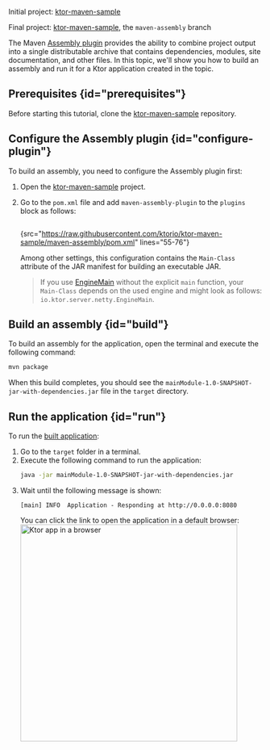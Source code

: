 [//]: # (title: Maven Assembly plugin)

<microformat>
<p>
<control>Initial project</control>: <a href="https://github.com/ktorio/ktor-maven-sample/">ktor-maven-sample</a>
</p>
<p>
<control>Final project</control>: <a href="https://github.com/ktorio/ktor-maven-sample/tree/maven-assembly">ktor-maven-sample</a>, the <code>maven-assembly</code> branch
</p>
</microformat>

The Maven [Assembly plugin](http://maven.apache.org/plugins/maven-assembly-plugin/) provides the ability to combine project output into a single distributable archive that contains dependencies, modules, site documentation, and other files. In this topic, we'll show you how to build an assembly and run it for a Ktor application created in the [](Maven.xml) topic.

## Prerequisites {id="prerequisites"}
Before starting this tutorial, clone the [ktor-maven-sample](https://github.com/ktorio/ktor-maven-sample) repository.


## Configure the Assembly plugin {id="configure-plugin"}
To build an assembly, you need to configure the Assembly plugin first:
1. Open the [ktor-maven-sample](https://github.com/ktorio/ktor-maven-sample) project.
2. Go to the `pom.xml` file and add `maven-assembly-plugin` to the `plugins` block as follows:
   ```xml
   ```
   {src="https://raw.githubusercontent.com/ktorio/ktor-maven-sample/maven-assembly/pom.xml" lines="55-76"}
   
   Among other settings, this configuration contains the `Main-Class` attribute of the JAR manifest for building an executable JAR.
   > If you use [EngineMain](create_server.xml#engine-main) without the explicit `main` function, your `Main-Class` depends on the used engine and might look as follows: `io.ktor.server.netty.EngineMain`.

## Build an assembly {id="build"}
To build an assembly for the application, open the terminal and execute the following command:
```Bash
mvn package
```
When this build completes, you should see the `mainModule-1.0-SNAPSHOT-jar-with-dependencies.jar` file in the `target` directory.


## Run the application {id="run"}
To run the [built application](#build):
1. Go to the `target` folder in a terminal.
1. Execute the following command to run the application:
   ```Bash
   java -jar mainModule-1.0-SNAPSHOT-jar-with-dependencies.jar
   ```
1. Wait until the following message is shown:
   ```
   [main] INFO  Application - Responding at http://0.0.0.0:8080
   ```
   You can click the link to open the application in a default browser:
   <img src="ktor_idea_new_project_browser.png" alt="Ktor app in a browser" width="430"/>




